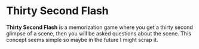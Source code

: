 # Thirty Second Flash
**Thirty Second Flash** is a memorization game where you get a thirty second glimpse of a scene, then you will be asked questions about the scene. This concept seems simple so maybe in the future I might scrap it.